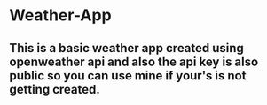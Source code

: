 # Weather-App
## This is a basic weather app created using openweather api and also the api key is also public so you can use mine if your's is not getting created. 
